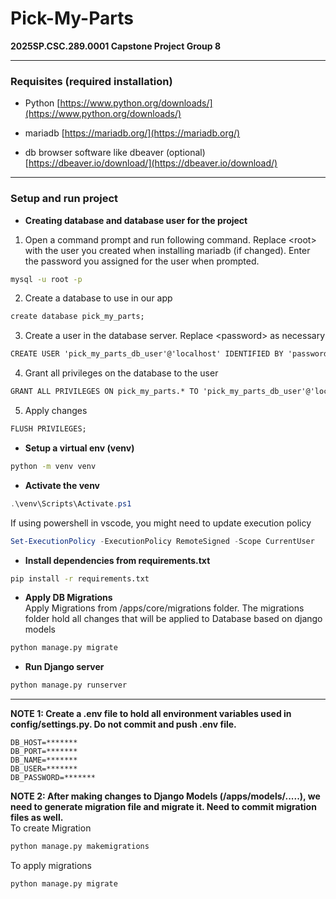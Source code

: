 # Pick-My-Parts
**2025SP.CSC.289.0001 Capstone Project Group 8**
___
### Requisites (required installation)
- Python
[https://www.python.org/downloads/](https://www.python.org/downloads/)

- mariadb
[https://mariadb.org/](https://mariadb.org/)

- db browser software like dbeaver (optional)
[https://dbeaver.io/download/](https://dbeaver.io/download/)

___
### Setup and run project
- **Creating database and database user for the project**
1. Open a command prompt and run following command. Replace \<root\> with the user you created when installing mariadb (if changed). Enter the password you assigned for the user when prompted.
```cmd
mysql -u root -p
```

2. Create a database to use in our app
```cmd
create database pick_my_parts;
```

3. Create a user in the database server. Replace \<password\> as necessary
```cmd
CREATE USER 'pick_my_parts_db_user'@'localhost' IDENTIFIED BY 'password';
```

4. Grant all privileges on the database to the user
```cmd
GRANT ALL PRIVILEGES ON pick_my_parts.* TO 'pick_my_parts_db_user'@'localhost';
```

5. Apply changes
```cmd
FLUSH PRIVILEGES;
```

- **Setup a virtual env (venv)**
```bash
python -m venv venv
```

- **Activate the venv**
```ps1
.\venv\Scripts\Activate.ps1
```

If using powershell in vscode, you might need to update execution policy
```ps1
Set-ExecutionPolicy -ExecutionPolicy RemoteSigned -Scope CurrentUser
```

- **Install dependencies from requirements.txt**
```bash
pip install -r requirements.txt
```

- **Apply DB Migrations**\
Apply Migrations from /apps/core/migrations folder. 
The migrations folder hold all changes that will be applied to Database based on django models
```bash
python manage.py migrate
```

- **Run Django server**
```bash
python manage.py runserver
```

___
**NOTE 1: Create a .env file to hold all environment variables used in config/settings.py. Do not commit and push .env file.**
```
DB_HOST=*******
DB_PORT=*******
DB_NAME=*******
DB_USER=*******
DB_PASSWORD=*******
```

**NOTE 2: After making changes to Django Models (/apps/models/.....), we need to generate migration file and migrate it. Need to commit migration files as well.**
\
To create Migration
```bash
python manage.py makemigrations
```
To apply migrations
```bash
python manage.py migrate
```
